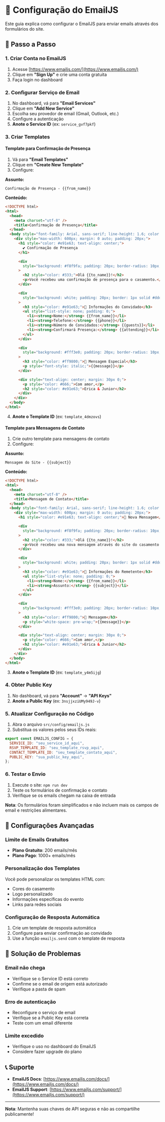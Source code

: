 # 📧 Configuração do EmailJS

Este guia explica como configurar o EmailJS para enviar emails através dos formulários do site.

## 🚀 Passo a Passo

### 1. Criar Conta no EmailJS

1. Acesse [https://www.emailjs.com/](https://www.emailjs.com/)
2. Clique em **"Sign Up"** e crie uma conta gratuita
3. Faça login no dashboard

### 2. Configurar Serviço de Email

1. No dashboard, vá para **"Email Services"**
2. Clique em **"Add New Service"**
3. Escolha seu provedor de email (Gmail, Outlook, etc.)
4. Configure a autenticação
5. **Anote o Service ID** (ex: `service_gvf7pkf`)

### 3. Criar Templates

#### Template para Confirmação de Presença

1. Vá para **"Email Templates"**
2. Clique em **"Create New Template"**
3. Configure:

**Assunto:**

```
Confirmação de Presença - {{from_name}}
```

**Conteúdo:**

```html
<!DOCTYPE html>
<html>
  <head>
    <meta charset="utf-8" />
    <title>Confirmação de Presença</title>
  </head>
  <body style="font-family: Arial, sans-serif; line-height: 1.6; color: #333;">
    <div style="max-width: 600px; margin: 0 auto; padding: 20px;">
      <h1 style="color: #e91e63; text-align: center;">
        💕 Confirmação de Presença
      </h1>

      <div
        style="background: #f8f9fa; padding: 20px; border-radius: 10px; margin: 20px 0;"
      >
        <h2 style="color: #333;">Olá {{to_name}}!</h2>
        <p>Você recebeu uma confirmação de presença para o casamento.</p>
      </div>

      <div
        style="background: white; padding: 20px; border: 1px solid #ddd; border-radius: 10px; margin: 20px 0;"
      >
        <h3 style="color: #e91e63;">👥 Informações do Convidado</h3>
        <ul style="list-style: none; padding: 0;">
          <li><strong>Nome:</strong> {{from_name}}</li>
          <li><strong>Telefone:</strong> {{phone}}</li>
          <li><strong>Número de Convidados:</strong> {{guests}}</li>
          <li><strong>Confirmará Presença:</strong> {{attending}}</li>
        </ul>
      </div>

      <div
        style="background: #fff3e0; padding: 20px; border-radius: 10px; margin: 20px 0;"
      >
        <h3 style="color: #ff9800;">💝 Mensagem Especial</h3>
        <p style="font-style: italic;">{{message}}</p>
      </div>

      <div style="text-align: center; margin: 30px 0;">
        <p style="color: #666;">Com amor,</p>
        <h2 style="color: #e91e63;">Erica & Junior</h2>
      </div>
    </div>
  </body>
</html>
```

4. **Anote o Template ID** (ex: `template_4dmzovs`)

#### Template para Mensagens de Contato

1. Crie outro template para mensagens de contato
2. Configure:

**Assunto:**

```
Mensagem do Site - {{subject}}
```

**Conteúdo:**

```html
<!DOCTYPE html>
<html>
  <head>
    <meta charset="utf-8" />
    <title>Mensagem de Contato</title>
  </head>
  <body style="font-family: Arial, sans-serif; line-height: 1.6; color: #333;">
    <div style="max-width: 600px; margin: 0 auto; padding: 20px;">
      <h1 style="color: #e91e63; text-align: center;">📧 Nova Mensagem</h1>

      <div
        style="background: #f8f9fa; padding: 20px; border-radius: 10px; margin: 20px 0;"
      >
        <h2 style="color: #333;">Olá {{to_name}}!</h2>
        <p>Você recebeu uma nova mensagem através do site do casamento.</p>
      </div>

      <div
        style="background: white; padding: 20px; border: 1px solid #ddd; border-radius: 10px; margin: 20px 0;"
      >
        <h3 style="color: #e91e63;">📝 Informações do Remetente</h3>
        <ul style="list-style: none; padding: 0;">
          <li><strong>Nome:</strong> {{from_name}}</li>
          <li><strong>Assunto:</strong> {{subject}}</li>
        </ul>
      </div>

      <div
        style="background: #fff3e0; padding: 20px; border-radius: 10px; margin: 20px 0;"
      >
        <h3 style="color: #ff9800;">💬 Mensagem</h3>
        <p style="white-space: pre-wrap;">{{message}}</p>
      </div>

      <div style="text-align: center; margin: 30px 0;">
        <p style="color: #666;">Com amor,</p>
        <h2 style="color: #e91e63;">Erica & Junior</h2>
      </div>
    </div>
  </body>
</html>
```

3. **Anote o Template ID** (ex: `template_y4m5ijg`)

### 4. Obter Public Key

1. No dashboard, vá para **"Account"** → **"API Keys"**
2. **Anote a Public Key** (ex: `3nsjjxziUMy949J-v`)

### 5. Atualizar Configuração no Código

1. Abra o arquivo `src/config/emailjs.js`
2. Substitua os valores pelos seus IDs reais:

```javascript
export const EMAILJS_CONFIG = {
  SERVICE_ID: "seu_service_id_aqui",
  RSVP_TEMPLATE_ID: "seu_template_rsvp_aqui",
  CONTACT_TEMPLATE_ID: "seu_template_contato_aqui",
  PUBLIC_KEY: "sua_public_key_aqui",
};
```

### 6. Testar o Envio

1. Execute o site: `npm run dev`
2. Teste os formulários de confirmação e contato
3. Verifique se os emails chegam na caixa de entrada

**Nota**: Os formulários foram simplificados e não incluem mais os campos de email e restrições alimentares.

## 🔧 Configurações Avançadas

### Limite de Emails Gratuitos

- **Plano Gratuito**: 200 emails/mês
- **Plano Pago**: 1000+ emails/mês

### Personalização dos Templates

Você pode personalizar os templates HTML com:

- Cores do casamento
- Logo personalizado
- Informações específicas do evento
- Links para redes sociais

### Configuração de Resposta Automática

1. Crie um template de resposta automática
2. Configure para enviar confirmação ao convidado
3. Use a função `emailjs.send` com o template de resposta

## 🚨 Solução de Problemas

### Email não chega

- Verifique se o Service ID está correto
- Confirme se o email de origem está autorizado
- Verifique a pasta de spam

### Erro de autenticação

- Reconfigure o serviço de email
- Verifique se a Public Key está correta
- Teste com um email diferente

### Limite excedido

- Verifique o uso no dashboard do EmailJS
- Considere fazer upgrade do plano

## 📞 Suporte

- **EmailJS Docs**: [https://www.emailjs.com/docs/](https://www.emailjs.com/docs/)
- **EmailJS Support**: [https://www.emailjs.com/support/](https://www.emailjs.com/support/)

---

**Nota**: Mantenha suas chaves de API seguras e não as compartilhe publicamente!

